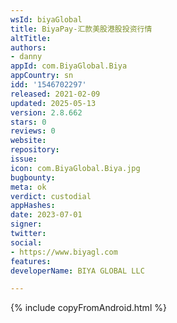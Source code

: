 ```yaml
---
wsId: biyaGlobal
title: BiyaPay-汇款美股港股投资行情
altTitle: 
authors:
- danny
appId: com.BiyaGlobal.Biya
appCountry: sn
idd: '1546702297'
released: 2021-02-09
updated: 2025-05-13
version: 2.8.662
stars: 0
reviews: 0
website: 
repository: 
issue: 
icon: com.BiyaGlobal.Biya.jpg
bugbounty: 
meta: ok
verdict: custodial
appHashes: 
date: 2023-07-01
signer: 
twitter: 
social:
- https://www.biyagl.com
features: 
developerName: BIYA GLOBAL LLC

---
```


{% include copyFromAndroid.html %}
